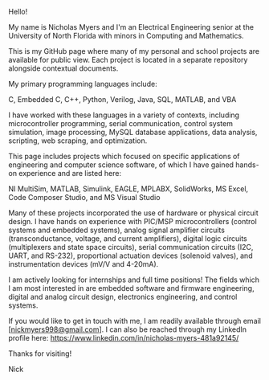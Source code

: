 Hello!

My name is Nicholas Myers and I'm an Electrical Engineering senior at the University of North Florida with minors in Computing and Mathematics.

This is my GitHub page where many of my personal and school projects are available for public view. Each project is located
in a separate repository alongside contextual documents.

My primary programming languages include:

  C, Embedded C, C++, Python, Verilog, Java, SQL, MATLAB, and VBA
  
I have worked with these languages in a variety of contexts, including microcontroller programming, serial communication, 
control system simulation, image processing, MySQL database applications, data analysis, scripting, web scraping, and optimization.

This page includes projects which focused on specific applications of engineering and computer science software, of which I have gained hands-on experience and are listed here:

  NI MultiSim, MATLAB, Simulink, EAGLE, MPLABX, SolidWorks, MS Excel, Code Composer Studio, and MS Visual Studio
  
Many of these projects incorporated the use of hardware or physical circuit design. I have hands on experience with PIC/MSP microcontrollers (control systems and embedded systems), analog signal amplifier circuits (transconductance, voltage, and current amplifiers), digital logic circuits (multiplexers and state space circuits), serial communication circuits (I2C, UART, and RS-232), proportional actuation devices (solenoid valves), and instrumentation devices (mV/V and 4-20mA).

I am actively looking for internships and full time positions! The fields which I am most interested in are embedded software and firmware engineering, digital and analog circuit design, electronics engineering, and control systems.

If you would like to get in touch with me, I am readily available through email [nickmyers998@gmail.com].
I can also be reached through my LinkedIn profile here: https://www.linkedin.com/in/nicholas-myers-481a92145/

Thanks for visiting!

Nick
